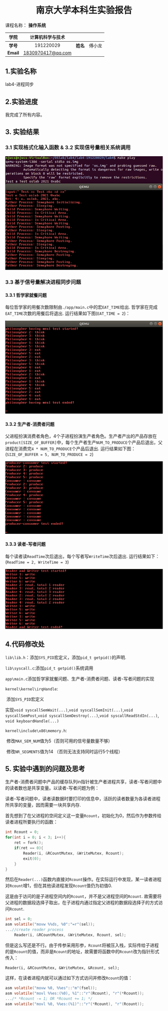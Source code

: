 # <center>南京大学本科生实验报告</center>

课程名称： **操作系统**

|   学院    | 计算机科学与技术  |          |        |
| :-------: | :---------------: | :------: | :----: |
| **学号**  |     191220029     | **姓名** | 傅小龙 |
| **Email** | 1830970417@qq.com |          |        |

## 1.实验名称

lab4-进程同步



## 2.实验进度

我完成了所有内容。



## 3. 实验结果

### 3.1 实现格式化输入函数 & 3.2 实现信号量相关系统调用

![](.\img\4-1&4-2.png)

### 3.3 基于信号量解决进程同步问题

#### 3.3.1 哲学家就餐问题

​	每位哲学家的用餐次数限制由`./app/main.c`中的宏`EAT_TIME`给出. 哲学家在完成`EAT_TIME`次数的用餐后将退出. 运行结果如下图(`EAT_TIME = 2`)：

![](.\img\4-3_phd.png)

#### 3.3.2 生产者-消费者问题

​	父进程扮演消费者角色，4个子进程扮演生产者角色。生产者产出的产品存放在`product[SIZE_OF_BUFFER]`中，每个生产者生产`NUM_TO_PRODUCE`个产品后退出，父进程在消费完`4 * NUM_TO_PRODUCE`个产品后退出. 运行结果如下图：(`SIZE_OF_BUFFER = 5, NUM_TO_PRODUCE = 2`)

![](.\img\4-3_pdc&cnsm.png)

#### 3.3.3 读者-写者问题

​	每个读者读`ReadTime`次后退出，每个写者写`WriteTime`次后退出. 运行结果如下：(`ReadTime = 2, WriteTime = 3`)

![](.\img\4-3_R&W.png)



## 4.代码修改处

`lib\lib.h`：添加`SYS_PID`宏定义，添加`pid_t getpid()`的声明.

`lib\syscall.c`:添加`pid_t getpid()`系统调用

`app\main.c`添加哲学家就餐问题、生产者-消费者问题、读者-写者问题的实现

`kernel\kernel\irqHandle`: 

​	添加`SYS_PID`宏定义

​	实现`void syscallSemWait(...)`,`void syscallSemInit(...)`,`void syscallSemPost`,`void syscallSemDestroy(...)`,`void syscallReadStdIn(...)`, `void keyboardHandle(...)`

`kernel\include\x86\memory.h`: 

​	修改`MAX_SEM_NUM`值为5（否则可用的信号量数量不够）

​	修改`NR_SEGMENTS`值为14 （否则无法支持同时运行5个线程）

## 5. 实验中遇到的问题及思考

​	生产者-消费者问题中产品的缓存队列in指针被生产者进程共享，读者-写者问题中的读者数也是共享变量。以读者-写者问题为例：	

​	读者-写者问题中，读者读数据时要打印的信息中，活跃的读者数量为各读者进程所共享的变量，因而需要一块共享内存. 

​	首先想到了在父进程的空间定义这一变量`Rcount`，初始化为0，然后作为参数传给读者进程所要执行的函数：

```c
int Rcount = 0;
for(int i = 0; i < 3; i++){
	ret = fork();
	if(ret == 0){
		Reader(i, &RCountMutex, &WriteMutex, Rcount);
		exit(0);
	}
}
```

然后在`Reader(...)`函数内直接对`Rcount`操作。在实际运行中发现，某一读者进程对`Rcount`增1，但在其他读进程发现`Rcount`值仍为初值0.

​	这是由于访问的是子进程空间内的`Rcount`，并不是父进程空间的`Rcount`. 故需要将父进程的数据段选择子取出，在子进程内通过指定父进程的数据段选择子的方式访问`Rcount`.

```c
int sel = 0;
asm volatile("movw %%ds, %0":"=r"(sel));
...//create reader process
    Reader(i, &RCountMutex, &WriteMutex, Rcount, sel);
```

但是这么写还是不行。由于传参采用形参，`Rcount`将被压入栈，实际传给子进程的是`Rcount`的值，而非是`Rcount`的地址，故需要将函数中的`Rcount`改为指针形式传入：

```
Reader(i, &RCountMutex, &WriteMutex, &Rcount, sel);
```

这样，在读者进程内就可以通过如下方式访问并修改`Rcount`的值：

```c
asm volatile("movw %0, %%es"::"m"(fsel));
asm volatile("movl %%es:(%0), %1"::"r"(Rcount), "r"(*Rcount));
.../* *Rcount -= 1; OR *Rcount += 1; */
asm volatile("movl %0, %%es:(%1)"::"r"(*Rcount), "r"(Rcount));
```




